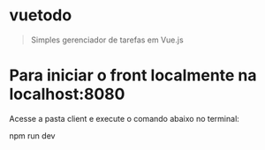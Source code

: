 # vuetodo

> Simples gerenciador de tarefas em Vue.js

# Para iniciar o front localmente na localhost:8080
Acesse a pasta client e execute o comando abaixo no terminal:

npm run dev

```
